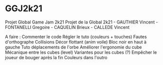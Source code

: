 # GGJ2k21
Projet Global Game Jam 2k21
Projet de la Global 2k21 - GAUTHIER Vincent - FONTANELLI Gregoire - CAQUELIN Brieux - CALLEDE Vincent

A faire : Commenter le code
Régler le tuto (couleurs + touches)
Fautes d'orthographe
Collisions
Décor flottant (anim voile)
Bloc noir en haut à gauche
Tuto déplacements de l'orbe
Améliorer l'ergonomie du cube
Mécanique entre les cubes (level)
Variantes pour les cubes (?)
Empêcher le joueur de bouger après la fin
Couleurs dans l'outro

